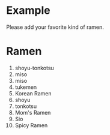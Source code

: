 # Example  
Please add your favorite kind of ramen.

# Ramen
1. shoyu-tonkotsu
2. miso
3. miso
4. tukemen
5. Korean Ramen
6. shoyu
7. tonkotsu
8. Mom's Ramen
9. Sio
10. Spicy Ramen
